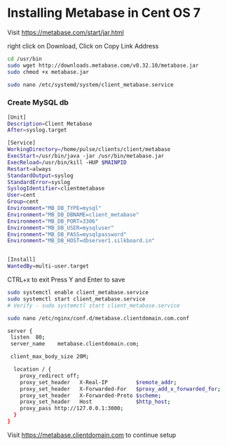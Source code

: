 # Installing Metabase in Cent OS 7 

Visit https://metabase.com/start/jar.html

right click on Download, Click on Copy Link Address

```sh
cd /usr/bin
sudo wget http://downloads.metabase.com/v0.32.10/metabase.jar
sudo chmod +x metabase.jar

sudo nano /etc/systemd/system/client_metabase.service
```

### Create MySQL db 

```sh
[Unit]
Description=Client Metabase
After=syslog.target

[Service]
WorkingDirectory=/home/pulse/clients/client/metabase
ExecStart=/usr/bin/java -jar /usr/bin/metabase.jar
ExecReload=/usr/bin/kill -HUP $MAINPID
Restart=always
StandardOutput=syslog
StandardError=syslog
SyslogIdentifier=clientmetabase
User=cent
Group=cent
Environment="MB_DB_TYPE=mysql"
Environment="MB_DB_DBNAME=client_metabase"
Environment="MB_DB_PORT=3306"
Environment="MB_DB_USER=mysqluser"
Environment="MB_DB_PASS=mysqlpassword"
Environment="MB_DB_HOST=dbserver1.silkboard.in"


[Install]
WantedBy=multi-user.target
```
CTRL+x to exit 
Press Y and Enter to save

```sh
sudo systemctl enable client_metabase.service
sudo systemctl start client_metabase.service
# Verify - sudo systemctl start client_metabase.service
```

```sh
sudo nano /etc/nginx/conf.d/metabase.clientdomain.com.conf
```

```sh
server {
 listen  80;
 server_name    metabase.clientdomain.com;

 client_max_body_size 20M;

  location / {
    proxy_redirect off;
    proxy_set_header   X-Real-IP         $remote_addr;
    proxy_set_header   X-Forwarded-For   $proxy_add_x_forwarded_for;
    proxy_set_header   X-Forwarded-Proto $scheme;
    proxy_set_header   Host              $http_host;
    proxy_pass http://127.0.0.1:3000;
  }
}
```

Visit https://metabase.clientdomain.com to continue setup
